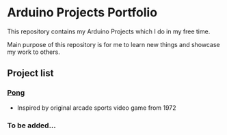 # Arduino Projects Portfolio

This repository contains my Arduino Projects which I do in my free time. 

Main purpose of this repository is for me to learn new things and showcase my work to others.

## Project list

### [Pong](Pong )

- Inspired by original arcade sports video game from 1972

### To be added...
